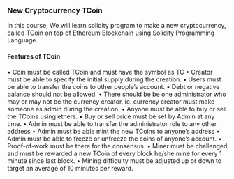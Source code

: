 ### New Cryptocurrency TCoin
In this course, We will learn solidity program to make a new cryptocurrency, called TCoin on top of Ethereum Blockchain using
Solidity Programming Language.

#### Features of TCoin
• Coin must be called TCoin and must have the symbol as TC
• Creator must be able to specify the initial supply during the creation.
• Users must be able to transfer the coins to other people’s account.
• Debt or negative balance should not be allowed.
• There should be be one administrator who may or may not be the currency creator. ie.
currency creator must make someone as admin during the creation.
• Anyone must be able to buy or sell the TCoins using ethers.
• Buy or sell price must be set by Admin at any time.
• Admin must be able to transfer the administrator role to any other address
• Admin must be able mint the new TCoins to anyone’s address
• Admin must be able to freeze or unfreeze the coins of anyone’s account.
• Proof-of-work must be there for the consensus.
• Miner must be challenged and must be rewarded a new TCoin of every block he/she mine
for every 1 minute since last block.
• Mining difficulty must be adjusted up or down to target an average of 10 minutes per
reward.
